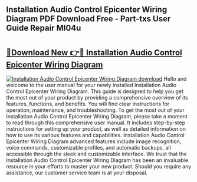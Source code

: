 ## Installation Audio Control Epicenter Wiring Diagram PDF Download Free - Part-txs User Guide Repair Ml04u

# <h2><a href="http://dflwir.blite.top/?on=Installation+Audio+Control+Epicenter+Wiring+Diagram">🔗Download New 👉🔴 Installation Audio Control Epicenter Wiring Diagram</a></h2>

[![Installation Audio Control Epicenter Wiring Diagram download](https://i.imgur.com/lujVjoI.png)](http://dflwir.blite.top/?on=Installation+Audio+Control+Epicenter+Wiring+Diagram)
Hello and welcome to the user manual for your newly installed Installation Audio Control Epicenter Wiring Diagram. This guide is designed to help you get the most out of your product by providing a comprehensive overview of its features, functions, and benefits. You will find clear instructions for operation, maintenance, and troubleshooting. To get the most out of your Installation Audio Control Epicenter Wiring Diagram, please take a moment to read through this comprehensive user manual. It includes step-by-step instructions for setting up your product, as well as detailed information on how to use its various features and capabilities. Installation Audio Control Epicenter Wiring Diagram advanced features include image recognition, voice commands, customizable profiles, and automatic backups, all accessible through the sleek and customizable interface. We trust that the Installation Audio Control Epicenter Wiring Diagram has been an invaluable resource in your efforts to master your new product. Should you require any assistance, our customer service team is at your disposal.
